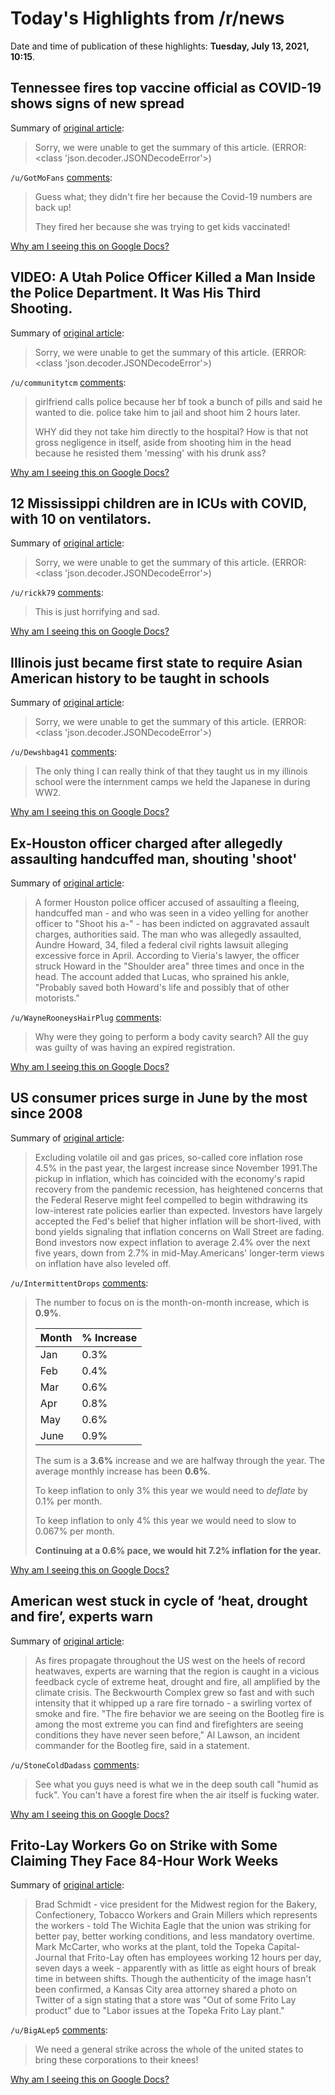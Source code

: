 # Today's Highlights from /r/news

Date and time of publication of these highlights: **Tuesday, July 13, 2021, 10:15**.

## Tennessee fires top vaccine official as COVID-19 shows signs of new spread

Summary of [original article](https://www.tennessean.com/story/news/health/2021/07/12/tennessee-fires-top-vaccine-official-covid-19-shows-new-spread/7928699002/):

> Sorry, we were unable to get the summary of this article. (ERROR: <class 'json.decoder.JSONDecodeError'>)

`/u/GotMoFans` [comments](https://www.reddit.com/r/news/comments/ojf327/tennessee_fires_top_vaccine_official_as_covid19/):

> Guess what; they didn't fire her because the Covid-19 numbers are back up!
> 
> They fired her because she was trying to get kids vaccinated!

[Why am I seeing this on Google Docs?](https://docs.google.com/document/d/1Dc6We63vOXIZsc0op-Bt4abqkYjXzOigalQqFxmvvbM/edit?usp=sharing)

## VIDEO: A Utah Police Officer Killed a Man Inside the Police Department. It Was His Third Shooting.

Summary of [original article](https://www.pbs.org/wgbh/frontline/article/michael-chad-breinholt-west-lake-city-police-shooting-video/):

> Sorry, we were unable to get the summary of this article. (ERROR: <class 'json.decoder.JSONDecodeError'>)

`/u/communitytcm` [comments](https://www.reddit.com/r/news/comments/oj7soq/video_a_utah_police_officer_killed_a_man_inside/):

> girlfriend calls police because her bf took a bunch of pills and said he wanted to die. police take him to jail and shoot him 2 hours later. 
> 
> WHY did they not take him directly to the hospital? How is that not gross negligence in itself, aside from shooting him in the head because he resisted them 'messing' with his drunk ass?

[Why am I seeing this on Google Docs?](https://docs.google.com/document/d/1Dc6We63vOXIZsc0op-Bt4abqkYjXzOigalQqFxmvvbM/edit?usp=sharing)

## 12 Mississippi children are in ICUs with COVID, with 10 on ventilators.

Summary of [original article](https://www.sunherald.com/news/coronavirus/article252748863.html):

> Sorry, we were unable to get the summary of this article. (ERROR: <class 'json.decoder.JSONDecodeError'>)

`/u/rickk79` [comments](https://www.reddit.com/r/news/comments/ojgs42/12_mississippi_children_are_in_icus_with_covid/):

> This is just horrifying and sad.

[Why am I seeing this on Google Docs?](https://docs.google.com/document/d/1Dc6We63vOXIZsc0op-Bt4abqkYjXzOigalQqFxmvvbM/edit?usp=sharing)

## Illinois just became first state to require Asian American history to be taught in schools

Summary of [original article](https://www.nbcnews.com/news/asian-america/illinois-becomes-first-state-require-teaching-asian-american-history-schools-n1273774):

> Sorry, we were unable to get the summary of this article. (ERROR: <class 'json.decoder.JSONDecodeError'>)

`/u/Dewshbag41` [comments](https://www.reddit.com/r/news/comments/oj6bn5/illinois_just_became_first_state_to_require_asian/):

> The only thing I can really think of that they taught us in my illinois school were the internment camps we held the Japanese in during WW2.

[Why am I seeing this on Google Docs?](https://docs.google.com/document/d/1Dc6We63vOXIZsc0op-Bt4abqkYjXzOigalQqFxmvvbM/edit?usp=sharing)

## Ex-Houston officer charged after allegedly assaulting handcuffed man, shouting 'shoot'

Summary of [original article](https://www.nbcnews.com/news/us-news/ex-houston-officer-charged-after-allegedly-assaulting-handcuffed-man-shouting-n1273782):

> A former Houston police officer accused of assaulting a fleeing, handcuffed man - and who was seen in a video yelling for another officer to "Shoot his a-" - has been indicted on aggravated assault charges, authorities said. The man who was allegedly assaulted, Aundre Howard, 34, filed a federal civil rights lawsuit alleging excessive force in April. According to Vieria's lawyer, the officer struck Howard in the "Shoulder area" three times and once in the head. The account added that Lucas, who sprained his ankle, "Probably saved both Howard's life and possibly that of other motorists."

`/u/WayneRooneysHairPlug` [comments](https://www.reddit.com/r/news/comments/ojcm4j/exhouston_officer_charged_after_allegedly/):

> Why were they going to perform a body cavity search? All the guy was guilty of was having an expired registration.

[Why am I seeing this on Google Docs?](https://docs.google.com/document/d/1Dc6We63vOXIZsc0op-Bt4abqkYjXzOigalQqFxmvvbM/edit?usp=sharing)

## US consumer prices surge in June by the most since 2008

Summary of [original article](https://apnews.com/article/business-prices-consumer-prices-7c0dceffdbd50a8b1b888af5d3b922ed):

> Excluding volatile oil and gas prices, so-called core inflation rose 4.5% in the past year, the largest increase since November 1991.The pickup in inflation, which has coincided with the economy's rapid recovery from the pandemic recession, has heightened concerns that the Federal Reserve might feel compelled to begin withdrawing its low-interest rate policies earlier than expected. Investors have largely accepted the Fed's belief that higher inflation will be short-lived, with bond yields signaling that inflation concerns on Wall Street are fading. Bond investors now expect inflation to average 2.4% over the next five years, down from 2.7% in mid-May.Americans' longer-term views on inflation have also leveled off.

`/u/IntermittentDrops` [comments](https://www.reddit.com/r/news/comments/ojfs75/us_consumer_prices_surge_in_june_by_the_most/):

> The number to focus on is the month-on-month increase, which is **0.9%**.
> 
> Month | % Increase
> ---|---
> Jan | 0.3%
> Feb | 0.4%
> Mar | 0.6%
> Apr | 0.8%
> May | 0.6%
> June | 0.9%
> 
> The sum is a **3.6%** increase and we are halfway through the year. The average monthly increase has been **0.6%**.
> 
> To keep inflation to only 3% this year we would need to *deflate* by 0.1% per month.
> 
> To keep inflation to only 4% this year we would need to slow to 0.067% per month.
> 
> **Continuing at a 0.6% pace, we would hit 7.2% inflation for the year.**

[Why am I seeing this on Google Docs?](https://docs.google.com/document/d/1Dc6We63vOXIZsc0op-Bt4abqkYjXzOigalQqFxmvvbM/edit?usp=sharing)

## American west stuck in cycle of ‘heat, drought and fire’, experts warn

Summary of [original article](https://www.theguardian.com/us-news/2021/jul/12/wildfires-california-oregon-drought-heat-fire-cycle):

> As fires propagate throughout the US west on the heels of record heatwaves, experts are warning that the region is caught in a vicious feedback cycle of extreme heat, drought and fire, all amplified by the climate crisis. The Beckwourth Complex grew so fast and with such intensity that it whipped up a rare fire tornado - a swirling vortex of smoke and fire. "The fire behavior we are seeing on the Bootleg fire is among the most extreme you can find and firefighters are seeing conditions they have never seen before," Al Lawson, an incident commander for the Bootleg fire, said in a statement.

`/u/StoneColdDadass` [comments](https://www.reddit.com/r/news/comments/ojbrh1/american_west_stuck_in_cycle_of_heat_drought_and/):

> See what you guys need is what we in the deep south call "humid as fuck".  You can't have a forest fire when the air itself is fucking water.

[Why am I seeing this on Google Docs?](https://docs.google.com/document/d/1Dc6We63vOXIZsc0op-Bt4abqkYjXzOigalQqFxmvvbM/edit?usp=sharing)

## Frito-Lay Workers Go on Strike with Some Claiming They Face 84-Hour Work Weeks

Summary of [original article](https://www.foodandwine.com/news/frito-lay-worker-strike-topeka):

> Brad Schmidt - vice president for the Midwest region for the Bakery, Confectionery, Tobacco Workers and Grain Millers which represents the workers - told The Wichita Eagle that the union was striking for better pay, better working conditions, and less mandatory overtime. Mark McCarter, who works at the plant, told the Topeka Capital-Journal that Frito-Lay often has employees working 12 hours per day, seven days a week - apparently with as little as eight hours of break time in between shifts. Though the authenticity of the image hasn't been confirmed, a Kansas City area attorney shared a photo on Twitter of a sign stating that a store was "Out of some Frito Lay product" due to "Labor issues at the Topeka Frito Lay plant."

`/u/BigALep5` [comments](https://www.reddit.com/r/news/comments/ojify0/fritolay_workers_go_on_strike_with_some_claiming/):

> We need a general strike across the whole of the united states to bring these corporations to their knees!

[Why am I seeing this on Google Docs?](https://docs.google.com/document/d/1Dc6We63vOXIZsc0op-Bt4abqkYjXzOigalQqFxmvvbM/edit?usp=sharing)


